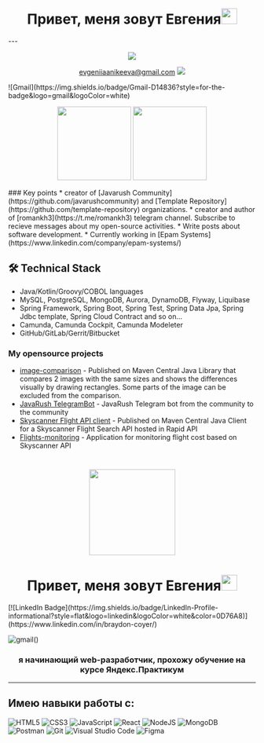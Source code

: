 <h1 align="center">Привет, меня зовут Евгения<img src="https://github.com/blackcater/blackcater/raw/main/images/Hi.gif" height="32"/></h1>
---
<p align='center'>
   <a href="https://t.me/Evgeniia_Anikeeva">
       <img src="https://img.shields.io/badge/Telegram-2CA5E0?style=for-the-badge&logo=telegram&logoColor=white"/>
   </a>
<p align='center'>
   <a href='mailto:evgeniiaanikeeva@gmail.com'>evgeniiaanikeeva@gmail.com</a>
   <img src="https://img.shields.io/badge/Gmail-D14836?style=for-the-badge&logo=evgeniiaanikeeva@gmail.com&logoColor=white"/>
</p>
![Gmail](https://img.shields.io/badge/Gmail-D14836?style=for-the-badge&logo=gmail&logoColor=white)
<p align='center'>
   <a href="https://github-readme-stats.vercel.app/api?username=Evgenia2405&show_icons=true&count_private=true"><img
           height=150
           src="https://github-readme-stats.vercel.app/api?username=Evgenia2405&show_icons=true&count_private=true"/></a>
   <a href="https://github.com/Evgenia2405/github-readme-stats"><img height=150
                                                                  src="https://github-readme-stats.vercel.app/api/top-langs/?username=Evgenia2405&layout=compact"/></a>
</p>
### Key points
*   creator of [Javarush Community](https://github.com/javarushcommunity) and [Template Repository](https://github.com/template-repository) organizations.
*   creator and author of [romankh3](https://t.me/romankh3) telegram channel. Subscribe to recieve messages about my open-source activities.
*   Write posts about software development.
*   Currently working in [Epam Systems](https://www.linkedin.com/company/epam-systems/)

## 🛠 Technical Stack
*   Java/Kotlin/Groovy/COBOL languages
*   MySQL, PostgreSQL, MongoDB, Aurora, DynamoDB, Flyway, Liquibase
*   Spring Framework, Spring Boot, Spring Test, Spring Data Jpa, Spring Jdbc template, Spring Cloud Contract and so on...
*   Camunda, Camunda Cockpit, Camunda Modeleter
*   GitHub/GitLab/Gerrit/Bitbucket

### My opensource projects

*   [image-comparison](https://github.com/romankh3/image-comparison) - Published on Maven Central Java Library that compares 2 images with the same sizes and shows the differences visually by drawing rectangles. Some parts of the image can be excluded from the comparison.
*   [JavaRush TelegramBot](https://github.com/javarushcommunity/javarush-telegrambot) - JavaRush Telegram bot from the community to the community
*   [Skyscanner Flight API client](https://github.com/romankh3/skyscanner-flight-api-client) - Published on Maven Central Java Client for a Skyscanner Flight Search API hosted in Rapid API
*   [Flights-monitoring](https://github.com/romankh3/flights-monitoring) - Application for monitoring flight cost based on Skyscanner API

<div align="center" style="margin: 40px 0">
   <a href="https://github.com/romankh3/github-profile-views-counter">
       <img width="175px" src="https://komarev.com/ghpvc/?username=romankh3&color=DE002D">
   </a>
</div>


<h1 align="center">Привет, меня зовут Евгения<img src="https://github.com/blackcater/blackcater/raw/main/images/Hi.gif" height="32"/></h1>
[![LinkedIn Badge](https://img.shields.io/badge/LinkedIn-Profile-informational?style=flat&logo=linkedin&logoColor=white&color=0D76A8)](https://www.linkedin.com/in/braydon-coyer/)

![gmail](https://img.shields.io/badge/Gmail-evgeniiaanikeeva%40gmail.com-green)()
<h3 align="center">я начинающий web-разработчик, прохожу обучение на курсе Яндекс.Практикум</h3>

---
## Имею навыки работы с:
![HTML5](https://img.shields.io/badge/html5-%23E34F26.svg?style=for-the-badge&logo=html5&logoColor=white)
![CSS3](https://img.shields.io/badge/css3-%231572B6.svg?style=for-the-badge&logo=css3&logoColor=white)
![JavaScript](https://img.shields.io/badge/javascript-%23323330.svg?style=for-the-badge&logo=javascript&logoColor=%23F7DF1E)
![React](https://img.shields.io/badge/react-%2320232a.svg?style=for-the-badge&logo=react&logoColor=%2361DAFB)
![NodeJS](https://img.shields.io/badge/node.js-6DA55F?style=for-the-badge&logo=node.js&logoColor=white)
![MongoDB](https://img.shields.io/badge/MongoDB-%234ea94b.svg?style=for-the-badge&logo=mongodb&logoColor=white)
![Postman](https://img.shields.io/badge/Postman-FF6C37?style=for-the-badge&logo=postman&logoColor=white)
![Git](https://img.shields.io/badge/git-%23F05033.svg?style=for-the-badge&logo=git&logoColor=white)
![Visual Studio Code](https://img.shields.io/badge/Visual%20Studio%20Code-0078d7.svg?style=for-the-badge&logo=visual-studio-code&logoColor=white)
![Figma](https://img.shields.io/badge/figma-%23F24E1E.svg?style=for-the-badge&logo=figma&logoColor=white)
